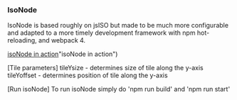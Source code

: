 ### IsoNode ###
IsoNode is based roughly on jsISO but made to be much more configurable and adapted to a more timely development framework with npm hot-reloading, and webpack 4. 

[isoNode in action](https://github.com/gnzg/isoNode/blob/master/example.png?raw=true)"isoNode in action")


[Tile parameters]
tileYsize - determines size of tile along the y-axis
tileYoffset - determines position of tile along the y-axis


[Run isoNode]
To run isoNode simply do 'npm run build' and 'npm run start' 
